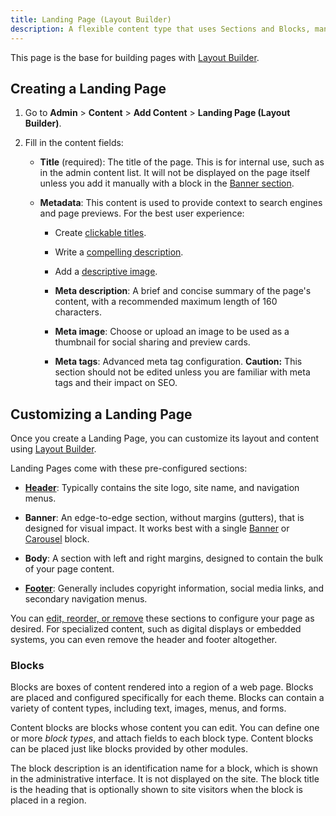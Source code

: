 ```yaml
---
title: Landing Page (Layout Builder)
description: A flexible content type that uses Sections and Blocks, managed with Layout Builder, to build content.
---
```


This page is the base for building pages with [Layout Builder](../../layout-builder).

## Creating a Landing Page

1.  Go to **Admin** > **Content** > **Add Content** > **Landing Page (Layout Builder)**.

2.  Fill in the content fields:

    *   **Title** (required): The title of the page. This is for internal use, such as in the admin content list. It will not be displayed on the page itself unless you add it manually with a block in the [Banner section](#customizing-a-landing-page).

    *   **Metadata**: This content is used to provide context to search engines and page previews. For the best user experience:
        *   Create [clickable titles](https://backlinko.com/on-page-seo#optimize-title-and-description-tags).
        *   Write a [compelling description](https://moz.com/learn/seo/meta-description).
        *   Add a [descriptive image](https://yoast.com/image-seo/#always).

        *   **Meta description**: A brief and concise summary of the page's content, with a recommended maximum length of 160 characters.
        *   **Meta image**: Choose or upload an image to be used as a thumbnail for social sharing and preview cards.
        *   **Meta tags**: Advanced meta tag configuration. **Caution:** This section should not be edited unless you are familiar with meta tags and their impact on SEO.

## Customizing a Landing Page

Once you create a Landing Page, you can customize its layout and content using [Layout Builder](../../layout-builder).

Landing Pages come with these pre-configured sections:

*   [**Header**](../../layout-builder/header-footer/#header-section): Typically contains the site logo, site name, and navigation menus.

*   **Banner**: An edge-to-edge section, without margins (gutters), that is designed for visual impact. It works best with a single [Banner](../../layout-builder/banner) or [Carousel](../../layout-builder/carousel) block.

*   **Body**: A section with left and right margins, designed to contain the bulk of your page content.

*   [**Footer**](../../layout-builder/header-footer/#footer-section): Generally includes copyright information, social media links, and secondary navigation menus.

You can [edit, reorder, or remove](../../layout-builder/#sections) these sections to configure your page as desired. For specialized content, such as digital displays or embedded systems, you can even remove the header and footer altogether.

### Blocks

Blocks are boxes of content rendered into a region of a web page. Blocks are placed and configured specifically for each theme. Blocks can contain a variety of content types, including text, images, menus, and forms.

Content blocks are blocks whose content you can edit. You can define one or more _block types_, and attach fields to each block type. Content blocks can be placed just like blocks provided by other modules.

The block description is an identification name for a block, which is shown in the administrative interface. It is not displayed on the site. The block title is the heading that is optionally shown to site visitors when the block is placed in a region.
